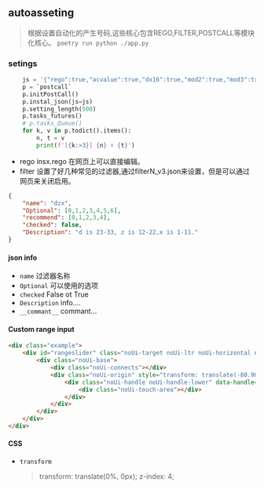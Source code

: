 ## autoasseting
> 根据设置自动化的产生号码,这些核心包含REGO,FILTER,POSTCALL等模块化核心。
> `poetry run python ./app.py`

### setings
```python
    js = '{"rego":true,"acvalue":true,"dx16":true,"mod2":true,"mod3":true,"mod4":true,"mod5":true,"mod6":true,"mod7":true,"sixlan":true,"zhihe":true,"lianhao":true}'
    p = `postcall`
    p.initPostCall()
    p.instal_json(js=js)
    p.setting_length(500)
    p.tasks_futures()
    # p.tasks_Queue() 
    for k, v in p.todict().items():
        n, t = v
        print(f'[{k:>3}] {n} + {t}')
```

* rego insx.rego 在网页上可以直接编辑。
* filter 设置了好几种常见的过滤器,通过filterN_v3.json来设置，但是可以通过网页来关闭启用。


```json
{
    "name": "dzx",
    "Optional": [0,1,2,3,4,5,6],
    "recommend": [0,1,2,3,4],
    "checked": false,
    "Description": "d is 23-33, z is 12-22,x is 1-11."
}
```
#### json info
* `name` 过滤器名称
* `Optional` 可以使用的选项
* `checked` False ot True
* `Description` info....
* `__commant__` commant...

#### Custom range input
```html
<div class="example">
    <div id="rangeslider" class="noUi-target noUi-ltr noUi-horizontal noUi-txt-dir-ltr">
        <div class="noUi-base">
            <div class="noUi-connects"></div>
            <div class="noUi-origin" style="transform: translate(-80.9868%, 0px); z-index: 4;">
                <div class="noUi-handle noUi-handle-lower" data-handle="0" tabindex="0" role="slider" aria-orientation="horizontal" aria-valuemin="5.0" aria-valuemax="1000.0" aria-valuenow="194.2" aria-valuetext="194.18">
                    <div class="noUi-touch-area"></div>
                </div>
            </div>
        </div>
    </div>
</div>
```
#### CSS
* `transform` 
  > transform: translate(0%, 0px); z-index: 4;